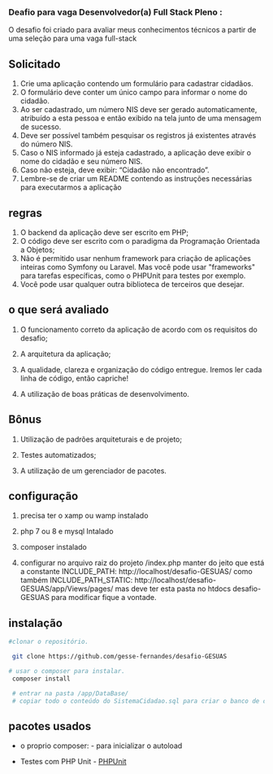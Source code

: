 ### Deafio para vaga Desenvolvedor(a) Full Stack Pleno :

 O desafio foi criado para avaliar meus conhecimentos técnicos a partir de uma seleção para uma vaga full-stack


## Solicitado

  1. Crie uma aplicação contendo um formulário para cadastrar cidadãos. 
  2. O formulário deve conter um único campo para informar o nome do cidadão. 
  3. Ao ser cadastrado, um número NIS deve ser gerado automaticamente, atribuído a esta pessoa e então exibido na tela junto de uma mensagem de sucesso. 
  4. Deve ser possível também pesquisar os registros já existentes através do número NIS. 
  5. Caso o NIS informado já esteja cadastrado, a aplicação deve exibir o nome do cidadão e seu número NIS. 
  6. Caso não esteja, deve exibir: “Cidadão não encontrado”. 
  7. Lembre-se de criar um README contendo as instruções necessárias para executarmos a aplicação

## regras
 1. O backend da aplicação deve ser escrito em PHP; 
 2. O código deve ser escrito com o paradigma da Programação Orientada a Objetos; 
 3. Não é permitido usar nenhum framework para criação de aplicações inteiras como Symfony ou Laravel. Mas você pode usar "frameworks" para tarefas específicas, como o PHPUnit para testes por exemplo.
 4. Você pode usar qualquer outra biblioteca de terceiros que desejar. 

 ## o que será avaliado

 1. O funcionamento correto da aplicação de acordo com os requisitos do desafio;

 2. A arquitetura da aplicação; 

 3. A qualidade, clareza e organização do código entregue. Iremos ler cada linha de código, então capriche!

 4. A utilização de boas práticas de desenvolvimento.

##  Bônus

 1. Utilização de padrões arquiteturais e de projeto; 

 2. Testes automatizados; 

 3. A utilização de um gerenciador de pacotes.


## configuração

 1. precisa ter o xamp ou wamp instalado

 2. php 7 ou 8 e mysql Intalado

 3. composer instalado

 4. configurar no arquivo raiz do projeto /index.php manter do jeito que está a constante INCLUDE_PATH: http://localhost/desafio-GESUAS/ como também  INCLUDE_PATH_STATIC: http://localhost/desafio-GESUAS/app/Views/pages/
 mas deve ter esta pasta no htdocs desafio-GESUAS para modificar fique a vontade.

 ## instalação

``` bash
#clonar o repositório.

 git clone https://github.com/gesse-fernandes/desafio-GESUAS

# usar o composer para instalar.
 composer install

 # entrar na pasta /app/DataBase/
 # copiar todo o conteúdo do SistemaCidadao.sql para criar o banco de dados e a tabela ou se preferir no phpmyadmin importar.
 ```

 ## pacotes usados

 - o proprio composer:
        - para inicializar o autoload

 - Testes com PHP Unit
        - [PHPUnit](https://phpunit.readthedocs.io/pt_BR/latest/)

